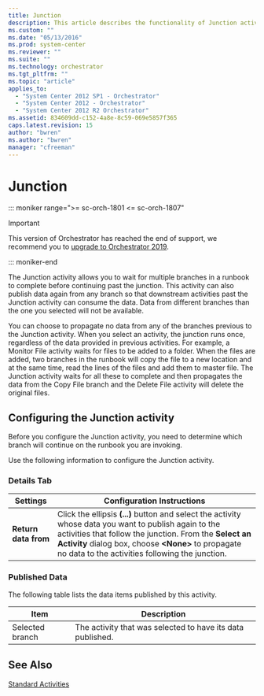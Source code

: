 ```yaml
---
title: Junction
description: This article describes the functionality of Junction activity.
ms.custom: ""
ms.date: "05/13/2016"
ms.prod: system-center
ms.reviewer: ""
ms.suite: ""
ms.technology: orchestrator
ms.tgt_pltfrm: ""
ms.topic: "article"
applies_to:
  - "System Center 2012 SP1 - Orchestrator"
  - "System Center 2012 - Orchestrator"
  - "System Center 2012 R2 Orchestrator"
ms.assetid: 834609dd-c152-4a8e-8c59-069e5857f365
caps.latest.revision: 15
author: "bwren"
ms.author: "bwren"
manager: "cfreeman"
---
```

# Junction

::: moniker range=">= sc-orch-1801 <= sc-orch-1807"

> [!IMPORTANT]
>
> This version of Orchestrator has reached the end of support, we recommend you to [upgrade to Orchestrator 2019](../index.yml).

::: moniker-end

The Junction activity allows you to wait for multiple branches in a runbook to complete before continuing past the junction. This activity can also publish data again from any branch so that downstream activities past the Junction activity can consume the data. Data from different branches than the one you selected will not be available.  

 You can choose to propagate no data from any of the branches previous to the Junction activity. When you select an activity, the junction runs once, regardless of the data provided in previous activities. For example, a Monitor File activity waits for files to be added to a folder. When the files are added, two branches in the runbook will copy the file to a new location and at the same time, read the lines of the files and add them to master file. The Junction activity waits for all these to complete and then propagates the data from the Copy File branch and the Delete File activity will delete the original files.  

## Configuring the Junction activity  
 Before you configure the Junction activity, you need to determine which branch will continue on the runbook you are invoking.  

 Use the following information to configure the Junction activity.  

### Details Tab  

|Settings|Configuration Instructions|  
|--------------|--------------------------------|  
|**Return data from**|Click the ellipsis **(...)** button and select the activity whose data you want to publish again to the activities that follow the junction. From the **Select an Activity** dialog box, choose **\<None>** to propagate no data to the activities following the junction.|  

### Published Data  
 The following table lists the data items published by this activity.  

|Item|Description|  
|----------|-----------------|  
|Selected branch|The activity that was selected to have its data published.|  

## See Also  
 [Standard Activities](../standard-activities.md)